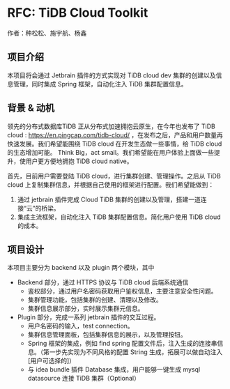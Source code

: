 # RFC: TiDB Cloud Toolkit

作者：种松松、施宇航、杨鑫

## 项目介绍

本项目将会通过 Jetbrain 插件的方式实现对 TiDB cloud dev 集群的创建以及信息管理，同时集成 Spring 框架，自动化注入 TiDB 集群配置信息。

## 背景 & 动机

领先的分布式数据库TiDB 正从分布式加速拥抱云原生，在今年也发布了 TiDB cloud : https://en.pingcap.com/tidb-cloud/ ，在发布之后，产品和用户数量再快速发展。我们希望能围绕 TiDB cloud 在开发生态做一些事情，给 TiDB cloud 的生态增加可能。
Think Big，act small。我们希望能在用户体验上面做一些提升，使用户更方便地拥抱 TiDB cloud native。

首先，目前用户需要登陆 TiDB cloud，进行集群创建、管理操作。之后从 TiDB cloud 上复制集群信息，并根据自己使用的框架进行配置。我们希望能做到：
1. 通过 jetbrain 插件完成 Cloud TiDB 集群的创建以及管理，搭建一道连接“云”的桥梁。
2. 集成主流框架，自动化注入 TiDB 集群配置信息。简化用户使用 TiDB cloud 的成本。 

## 项目设计

本项目主要分为 backend 以及 plugin 两个模块，其中
- Backend 部分，通过 HTTPS 协议与 TiDB cloud 后端系统通信
    - 鉴权部分，通过用户名密码获取用户鉴权信息，主要注意安全性问题。
    - 集群管理功能，包括集群的创建、清理以及修改。
    - 集群信息展示部分，实时展示集群元信息。
- Plugin 部分，完成一系列 jetbrain 插件的交互过程。
    - 用户名密码的输入，test connection。
    - 集群信息管理面板，包括集群信息的展示，以及管理按钮。
    - Spring 框架的集成，例如 find spring 配置文件后，注入生成的连接串信息。（第一步先实现为不同风格的配置 String 生成，拓展可以做自动注入[用户可选择的]）
    - 与 idea bundle 插件 Database 集成，用户能够一键生成 mysql datasource 连接 TiDB 集群（Optional）
